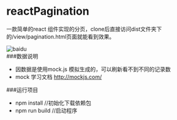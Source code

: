 # reactPagination
一款简单的react 组件实现的分页，clone后直接访问dist文件夹下的/view/pagination.html页面就能看到效果。

 ![baidu](https://github.com/Silence11/reactPagination/blob/master/dist/imags/result.png)  
###数据说明 
* 因数据是使用mock.js 模拟生成的，可以刷新看不到不同的记录数
* mock 学习文档 http://mockjs.com/

###运行项目
* npm  install  //初始化下载依赖包
* npm run build //启动程序
